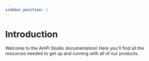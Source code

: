 ```yaml
---
sidebar_position: 1
---
```


# Introduction

Welcome to the AmPi Studio documentation! Here you'll find all the resources needed to get up and running with all of our products.